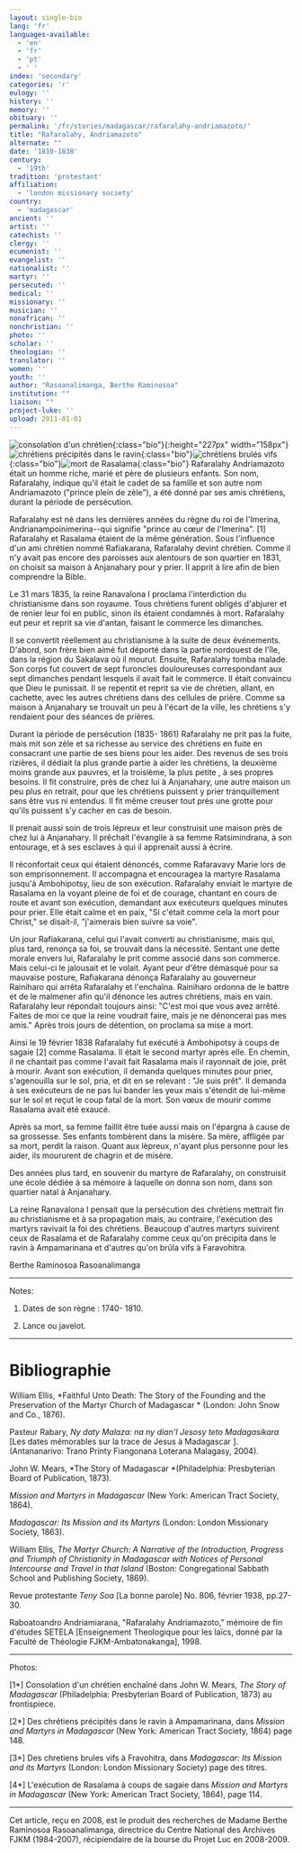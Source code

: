 ```yaml
---
layout: single-bio
lang: 'fr'
languages-available:
  - 'en'
  - 'fr'
  - 'pt'
  - ' '
index: 'secondary'
categories: 'r'
eulogy: ''
history: ''
memory: ''
obituary: ''
permalink: '/fr/stories/madagascar/rafaralahy-andriamazoto/'
title: "Rafaralahy, Andriamazoto"
alternate: ""
date: '1810-1838'
century:
  - '19th'
tradition: 'protestant'
affiliation:
  - 'london missionary society'
country:
  - 'madagascar'
ancient: ''
artist: ''
catechist: ''
clergy: ''
ecumenist: ''
evangelist: ''
nationalist: ''
martyr: ''
persecuted: ''
medical: ''
missionary: ''
musician: ''
nonafrican: ''
nonchristian: ''
photo: ''
scholar: ''
theologian: ''
translator: ''
women: ''
youth: ''
author: "Rasoanalimanga, Berthe Raminosoa"
institution: ""
liaison: ""
project-luke: ''
upload: 2011-01-01
---
```


![consolation d'un chrétien](/images/bio-pics/madagascar/rafaralahy-andriamazoto/consolation-small.jpg){:class="bio"}{:height="227px" width="158px"}![chrétiens précipités dans le ravin](/images/bio-pics/madagascar/rafaralahy-andriamazoto/chretiens-precipites-small.jpg){:class="bio"}![chrétiens brulés vifs](/images/bio-pics/madagascar/rafaralahy-andriamazoto/chretiens-brules-vifs.jpg){:class="bio"}![mort de Rasalama](/images/bio-pics/madagascar/rafaralahy-andriamazoto/mortdeRasalama-small.jpg){:class="bio"} Rafaralahy Andriamazoto était un homme riche, marié et père de plusieurs enfants. Son nom, Rafaralahy, indique qu'il était le cadet de sa famille et son autre nom Andriamazoto ("prince plein de zèle"), a été donné par ses amis chrétiens, durant la période de persécution.

Rafaralahy est né dans les dernières années du règne du roi de l'Imerina, Andrianampoinimerina--qui signifie "prince au cœur de l'Imerina". [1] Rafaralahy et Rasalama étaient de la même génération. Sous l'influence d'un ami chrétien nommé Rafiakarana, Rafaralahy devint chrétien. Comme il n'y avait pas encore des paroisses aux alentours de son quartier en 1831, on choisit sa maison à Anjanahary pour y prier. Il apprit à lire afin de bien comprendre la Bible.

Le 31 mars 1835, la reine Ranavalona I proclama l'interdiction du christianisme dans son royaume. Tous chrétiens furent obligés d'abjurer et de renier leur foi en public, sinon ils étaient condamnés à mort. Rafaralahy eut peur et reprit sa vie d'antan, faisant le commerce les dimanches.

Il se convertit réellement au christianisme à la suite de deux événements. D'abord, son frère bien aimé fut déporté dans la partie nordouest de l'île, dans la région du Sakalava où il mourut. Ensuite, Rafaralahy tomba malade. Son corps fut couvert de sept furoncles douloureuses correspondant aux sept dimanches pendant lesquels il avait fait le commerce. Il était convaincu que Dieu le punissait. Il se repentit  et reprit sa vie de chrétien, allant, en cachette, avec les autres chrétiens dans des cellules de prière. Comme sa maison à Anjanahary se trouvait un peu à l'écart de la ville, les chrétiens s'y rendaient pour des séances de prières.

Durant la période de persécution (1835- 1861) Rafaralahy ne prit pas la fuite, mais mit son zèle et sa richesse au service des chrétiens en fuite en consacrant une partie de ses biens pour les aider. Des revenus de ses trois rizières, il dédiait la plus grande partie à aider les chrétiens, la deuxième moins grande aux pauvres, et la troisième, la plus petite , à ses propres besoins. Il fit construire, près de chez lui à Anjanahary, une autre maison un peu plus en retrait,  pour que les chrétiens puissent y prier tranquillement sans être vus ni entendus. Il fit même creuser tout près une grotte pour qu'ils puissent s'y cacher en cas de besoin.

Il prenait aussi soin de trois lépreux et leur construisit une maison près de chez lui à Anjanahary. Il prêchait l'évangile à sa femme Ratsimindrana, à son entourage, et à ses esclaves à qui il apprenait aussi à écrire.

Il réconfortait ceux qui étaient dénoncés, comme Rafaravavy Marie lors de son emprisonnement. Il accompagna et encouragea la martyre Rasalama jusqu'à Ambohipotsy, lieu de son exécution. Rafaralahy enviait le martyre de Rasalama en la voyant pleine de foi et de courage, chantant en cours de route et avant son exécution, demandant aux exécuteurs quelques minutes pour prier. Elle était calme et en paix, "Si c'était comme cela la mort pour Christ," se disait-il, "j'aimerais bien suivre sa voie".

Un jour Rafiakarana, celui qui l'avait converti au christianisme, mais qui, plus tard, renonça sa foi, se trouvait dans la nécessité. Sentant une dette morale envers lui, Rafaralahy le prit comme associé dans son commerce. Mais celui-ci le jalousait et le volait. Ayant peur d'être démasqué pour sa mauvaise posture, Rafiakarana dénonça Rafaralahy au gouverneur Rainiharo qui arrêta Rafaralahy et l'enchaîna. Rainiharo ordonna de le battre et de le malmener afin qu'il dénonce les autres chrétiens, mais en vain. Rafaralahy leur répondait toujours ainsi: "C'est moi que vous avez arrêté. Faites de moi ce que la reine voudrait faire, mais je ne dénoncerai pas mes amis." Après trois jours de détention, on proclama sa mise a mort.

Ainsi le 19 février 1838 Rafaralahy fut exécuté à Ambohipotsy à coups de sagaie [2] comme Rasalama. Il était le second martyr après elle. En chemin, il ne chantait pas comme l'avait fait Rasalama mais il rayonnait de joie, prêt à mourir. Avant son exécution, il demanda quelques minutes pour prier, s'agenouilla sur le sol, pria, et dit en se relevant : "Je suis prêt". Il demanda à ses exécuteurs de ne pas lui bander les yeux mais s'étendit de lui-même sur le sol et reçut le coup fatal de la mort. Son vœux de mourir comme Rasalama avait été exaucé.

Après sa mort, sa femme faillit être tuée aussi mais on l'épargna à cause de sa grossesse. Ses enfants tombèrent dans la misère. Sa mère, affligée par sa mort, perdit la raison. Quant aux lèpreux, n'ayant plus personne pour les aider, ils moururent de chagrin et de misère.

Des années plus tard, en souvenir du martyre de Rafaralahy, on construisit une école dédiée à sa mémoire à laquelle on donna son nom, dans son quartier natal à Anjanahary.

La reine Ranavalona I pensait que la persécution des chrétiens mettrait fin au christianisme et à sa propagation mais, au contraire, l'exécution des martyrs ravivait la foi des chrétiens. Beaucoup d'autres martyrs suivirent ceux de Rasalama et de Rafaralahy comme ceux qu'on précipita dans le ravin à Ampamarinana et d'autres qu'on brûla vifs à Faravohitra.

Berthe Raminosoa Rasoanalimanga

---

Notes:

1. Dates de son règne : 1740- 1810.

2. Lance ou javelot.

---

# Bibliographie

William Ellis, *Faithful Unto Death: The Story of the Founding and the Preservation of the Martyr Church of Madagascar * (London: John Snow and Co., 1876).

Pasteur Rabary, *Ny daty Malaza: na ny dian'I Jesosy teto Madagasikara* [Les dates mémorables sur la trace de Jesus à Madagascar ]. (Antananarivo: Trano Printy Fiangonana Loterana Malagasy, 2004).

John W. Mears, *The Story of Madagascar *(Philadelphia: Presbyterian Board of Publication, 1873).

*Mission and Martyrs in Madagascar* (New York: American Tract Society, 1864).

*Madagascar: Its Mission and its Martyrs* (London: London Missionary Society, 1863).

William Ellis, *The Martyr Church: A Narrative of the Introduction, Progress and Triumph of Christianity in Madagascar with Notices of Personal Intercourse and Travel in that Island* (Boston: Congregational Sabbath School and Publishing Society, 1869).

Revue protestante *Teny Soa* [La bonne parole] No. 806, février 1938, pp.27-30.

Raboatoandro Andriamiarana, "Rafaralahy Andriamazoto," mémoire de fin d'études SETELA [Enseignement Theologique pour les laïcs, donné par la Faculté de Théologie FJKM-Ambatonakanga], 1998.

---

Photos:

[1*] Consolation d'un chrétien enchaîné dans John W. Mears, *The Story of Madagascar* (Philadelphia: Presbyterian Board of Publication, 1873) au frontispiece.

[2*] Des chrétiens précipités dans le ravin à Ampamarinana, dans *Mission and Martyrs in Madagascar* (New York: American Tract Society, 1864)  page 148.

[3*] Des chretiens brules vifs à Fravohitra, dans *Madagascar: Its Mission and its Martyrs* (London: London Missionary Society) page des titres.

[4*] L'exécution de Rasalama à coups de sagaie dans *Mission and Martyrs in Madagascar* (New York: American Tract Society, 1864), page 114.

---

Cet article, reçu en 2008, est le produit des recherches de Madame Berthe Raminosoa Rasoanalimanga, directrice du Centre National des Archives FJKM (1984-2007), récipiendaire de la bourse du Projet Luc en 2008-2009.
